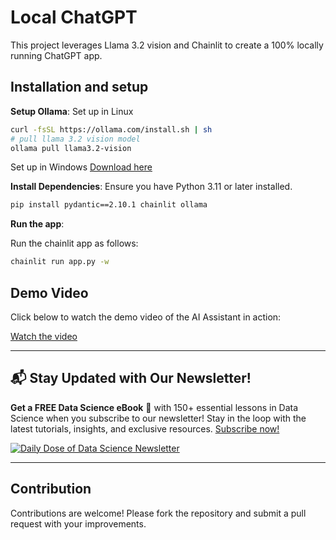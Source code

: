 
# Local ChatGPT

This project leverages Llama 3.2 vision and Chainlit to create a 100% locally running ChatGPT app.

## Installation and setup

**Setup Ollama**:
   Set up in Linux
   ```bash
   curl -fsSL https://ollama.com/install.sh | sh
   # pull llama 3.2 vision model
   ollama pull llama3.2-vision 
   ```
   
   Set up in Windows
   [Download here](https://ollama.com/download)


**Install Dependencies**:
   Ensure you have Python 3.11 or later installed.
   ```bash
   pip install pydantic==2.10.1 chainlit ollama
   ```

**Run the app**:

   Run the chainlit app as follows:
   ```bash
   chainlit run app.py -w
   ```

## Demo Video

Click below to watch the demo video of the AI Assistant in action:

[Watch the video](video-demo.mp4)

---

## 📬 Stay Updated with Our Newsletter!
**Get a FREE Data Science eBook** 📖 with 150+ essential lessons in Data Science when you subscribe to our newsletter! Stay in the loop with the latest tutorials, insights, and exclusive resources. [Subscribe now!](https://join.dailydoseofds.com)

[![Daily Dose of Data Science Newsletter](https://github.com/patchy631/ai-engineering/blob/main/resources/join_ddods.png)](https://join.dailydoseofds.com)

---

## Contribution

Contributions are welcome! Please fork the repository and submit a pull request with your improvements.
